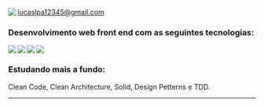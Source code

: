 <img  align='left' src="https://img.shields.io/badge/Gmail-D14836?style=for-the-badge&logo=gmail&logoColor=white">  lucaslpa12345@gmail.com
<p>
  
### Desenvolvimento web front end com as seguintes tecnologias:

<img align='left' src="https://img.shields.io/badge/React-20232A?style=for-the-badge&logo=react&logoColor=61DAFB" >
<img align='left' src="https://img.shields.io/badge/React_Router-CA4245?style=for-the-badge&logo=react-router&logoColor=white" >
<img align='left' src="https://img.shields.io/badge/Sass-CC6699?style=for-the-badge&logo=sass&logoColor=white">
<img  src="https://img.shields.io/badge/TypeScript-007ACC?style=for-the-badge&logo=typescript&logoColor=white">
  
### Estudando mais a fundo: 
Clean Code, Clean Architecture, Solid, Design Petterns e TDD.   

<p>

</p>

<hr>



